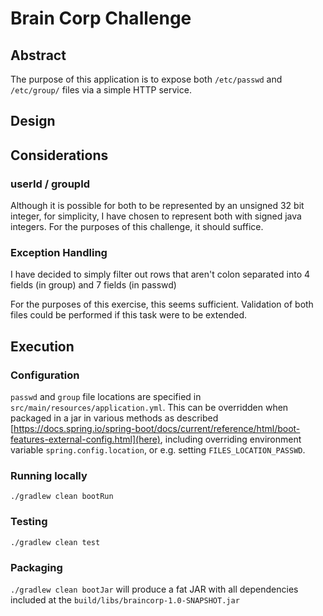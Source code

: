 # Brain Corp Challenge

## Abstract

The purpose of this application is to expose both `/etc/passwd` and `/etc/group/` files via a simple HTTP service.

## Design

## Considerations

### userId / groupId

Although it is possible for both to be represented by an unsigned 32 bit integer, for simplicity, I have chosen to represent
both with signed java integers. For the purposes of this challenge, it should suffice.

### Exception Handling

I have decided to simply filter out rows that aren't colon separated into 4 fields (in group) and 7 fields (in passwd)

For the purposes of this exercise, this seems sufficient. Validation of both files could be performed if this task were to be extended.

## Execution

### Configuration

`passwd` and `group` file locations are specified in `src/main/resources/application.yml`. This can be overridden when
packaged in a jar in various methods as described [https://docs.spring.io/spring-boot/docs/current/reference/html/boot-features-external-config.html](here),
including overriding environment variable `spring.config.location`, or e.g. setting `FILES_LOCATION_PASSWD`.

### Running locally

`./gradlew clean bootRun`

### Testing

`./gradlew clean test`

### Packaging

`./gradlew clean bootJar` will produce a fat JAR with all dependencies included at the `build/libs/braincorp-1.0-SNAPSHOT.jar`

